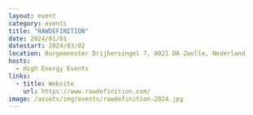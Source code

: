```yaml
---
layout: event
category: events
title: "RAWDEFINITION"
date: 2024/01/01
datestart: 2024/03/02
location: Burgemeester Drijbersingel 7, 8021 DA Zwolle, Nederland
hosts:
  - High Energy Events
links:
  - title: Website
    url: https://www.rawdefinition.com/
image: /assets/img/events/rawdefinition-2024.jpg
---
```

